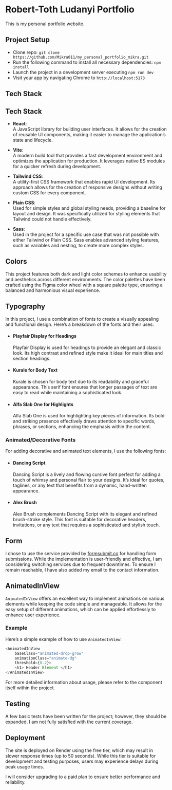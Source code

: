# Robert-Toth Ludanyi Portfolio

This is my personal portfolio website.

## Project Setup

- Clone repo: `git clone https://github.com/Mikra011/my_personal_portfolio_mikra.git`
- Run the following command to install all necessary dependencies: `npm install`
- Launch the project in a development server executing `npm run dev`
- Visit your app by navigating Chrome to `http://localhost:5173`


## Tech Stack

## Tech Stack

- **React**:  
  A JavaScript library for building user interfaces. It allows for the creation of reusable UI components, making it easier to manage the application’s state and lifecycle.

- **Vite**:  
  A modern build tool that provides a fast development environment and optimizes the application for production. It leverages native ES modules for a quicker refresh during development.

- **Tailwind CSS**:  
  A utility-first CSS framework that enables rapid UI development. Its approach allows for the creation of responsive designs without writing custom CSS for every component.

- **Plain CSS**:  
  Used for simple styles and global styling needs, providing a baseline for layout and design. It was specifically utilized for styling elements that Tailwind could not handle effectively.

- **Sass**:  
  Used in the project for a specific use case that was not possible with either Tailwind or Plain CSS. Sass enables advanced styling features, such as variables and nesting, to create more complex styles.



## Colors

This project features both dark and light color schemes to enhance usability and aesthetics across different environments. The color palettes have been crafted using the Figma color wheel with a square palette type, ensuring a balanced and harmonious visual experience.


## Typography

In this project, I use a combination of fonts to create a visually appealing and functional design. Here’s a breakdown of the fonts and their uses:

-   #### Playfair Display for Headings

    Playfair Display is used for headings to provide an elegant and classic look. Its high contrast and refined style make it ideal for main titles and section headings.

-   #### Kurale for Body Text

    Kurale is chosen for body text due to its readability and graceful appearance. This serif font ensures that longer passages of text are easy to read while maintaining a sophisticated look.

-   #### Alfa Slab One for Highlights

    Alfa Slab One is used for highlighting key pieces of information. Its bold and striking presence effectively draws attention to specific words, phrases, or sections, enhancing the emphasis within the content.

### Animated/Decorative Fonts
For adding decorative and animated text elements, I use the following fonts:

-   #### Dancing Script
    Dancing Script is a lively and flowing cursive font perfect for adding a touch of whimsy and personal flair to your designs. It’s ideal for quotes, taglines, or any text that benefits from a dynamic, hand-written appearance.

-   #### Alex Brush
    Alex Brush complements Dancing Script with its elegant and refined brush-stroke style. This font is suitable for decorative headers, invitations, or any text that requires a sophisticated and stylish touch.


## Form

I chose to use the service provided by [formsubmit.co](https://formsubmit.co) for handling form submissions. While the implementation is user-friendly and effective, I am considering switching services due to frequent downtimes. To ensure I remain reachable, I have also added my email to the contact information.


## AnimatedInView

`AnimatedInView` offers an excellent way to implement animations on various elements while keeping the code simple and manageable. It allows for the easy setup of different animations, which can be applied effortlessly to enhance user experience.

### Example

Here’s a simple example of how to use `AnimatedInView`:

```javascript
<AnimatedInView
    baseClass="animated-drop-grow" 
    animationClass="animate-dg"  
    threshold={0.2}>
    <h1> Header Element </h1>
</AnimatedInView>
```
For more detailed information about usage, please refer to the component itself within the project.


## Testing

A few basic tests have been written for the project; however, they should be expanded. I am not fully satisfied with the current coverage.

## Deployment

The site is deployed on Render using the free tier, which may result in slower response times (up to 50 seconds). While this tier is suitable for development and testing purposes, users may experience delays during peak usage times. 

I will consider upgrading to a paid plan to ensure better performance and reliability.

